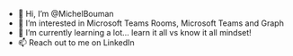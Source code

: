 - 👋 Hi, I’m @MichelBouman
- 👀 I’m interested in Microsoft Teams Rooms, Microsoft Teams and Graph
- 🌱 I’m currently learning a lot... learn it all vs know it all mindset!
- 📫 Reach out to me on LinkedIn

<!---
MichelBouman/MichelBouman is a ✨ special ✨ repository because its `README.md` (this file) appears on your GitHub profile.
You can click the Preview link to take a look at your changes.
--->
